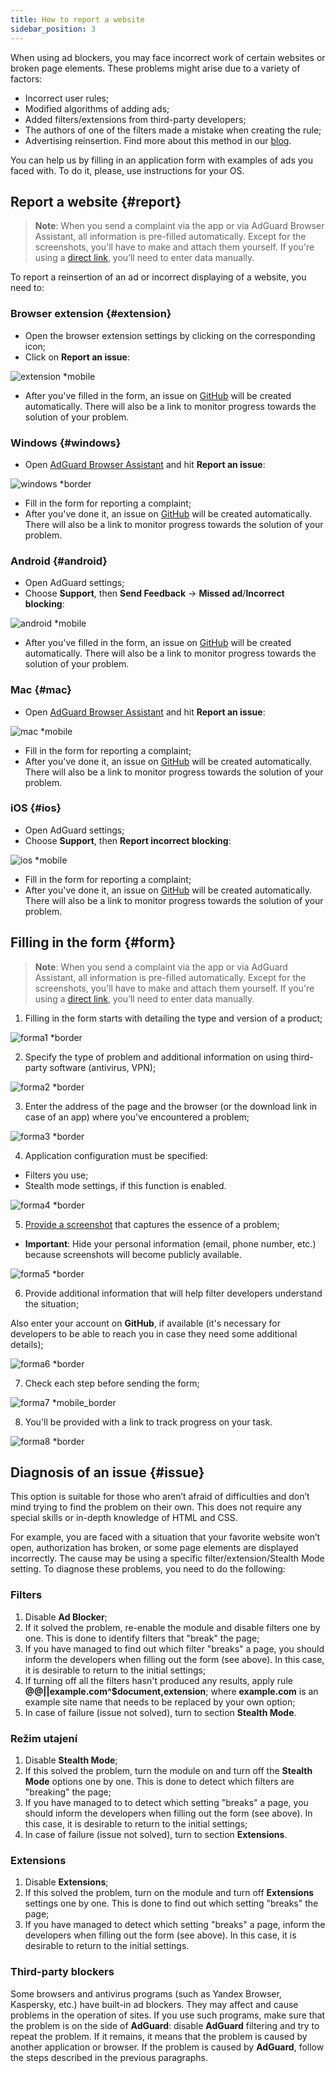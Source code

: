 ```yaml
---
title: How to report a website
sidebar_position: 3
---
```



When using ad blockers, you may face incorrect work of certain websites or broken page elements. These problems might arise due to a variety of factors:

* Incorrect user rules;
* Modified algorithms of adding ads;
* Added filters/extensions from third-party developers;
* The authors of one of the filters made a mistake when creating the rule;
* Advertising reinsertion. Find more about this method in our [blog](https://adguard.com/blog/ad-reinsertion.html).

You can help us by filling in an application form with examples of ads you faced with. To do it, please, use instructions for your OS.

## Report a website {#report}

> **Note**: When you send a complaint via the app or via AdGuard Browser Assistant, all information is pre-filled automatically. Except for the screenshots, you'll have to make and attach them yourself. If you're using a [direct link](https://reports.adguard.com/new_issue.html), you’ll need to enter data manually.

To report a reinsertion of an ad or incorrect displaying of a website, you need to:

### Browser extension {#extension}

* Open the browser extension settings by clicking on the corresponding icon;
* Click on **Report an issue**:

![extension *mobile](https://cdn.adtidy.org/content/Kb/ad_blocker/guides/extension_issue.png)

* After you've filled in the form, an issue on [GitHub](https://github.com/AdguardTeam/AdguardFilters/issues) will be created automatically. There will also be a link to monitor progress towards the solution of your problem.

### Windows {#windows}

* Open [AdGuard Browser Assistant](/adguard-for-windows/browser-assistant) and hit **Report an issue**:

![windows *border](https://cdn.adtidy.org/content/Kb/ad_blocker/guides/browser-assistant.png)

* Fill in the form for reporting a complaint;
* After you've done it, an issue on [GitHub](https://github.com/AdguardTeam/AdguardFilters/issues) will be created automatically. There will also be a link to monitor progress towards the solution of your problem.

### Android {#android}

* Open AdGuard settings;
* Сhoose **Support**, then **Send Feedback** → **Missed ad**/**Incorrect blocking**:

![android *mobile](https://cdn.adtidy.org/content/Kb/ad_blocker/guides/android.png)

* After you've filled in the form, an issue on [GitHub](https://github.com/AdguardTeam/AdguardFilters/issues) will be created automatically. There will also be a link to monitor progress towards the solution of your problem.

### Mac {#mac}

* Open [AdGuard Browser Assistant](/adguard-for-mac/browser-assistant) and hit **Report an issue**:

![mac *mobile](https://cdn.adtidy.org/content/kb/ad_blocker/guides/browser-assistant-mac.png)

* Fill in the form for reporting a complaint;
* After you've done it, an issue on [GitHub](https://github.com/AdguardTeam/AdguardFilters/issues) will be created automatically. There will also be a link to monitor progress towards the solution of your problem.

### iOS {#ios}

* Open AdGuard settings;
* Choose **Support**, then **Report incorrect blocking**:

![ios *mobile](https://cdn.adtidy.org/content/Kb/ad_blocker/guides/ios_issue.png)

* Fill in the form for reporting a complaint;
* After you've done it, an issue on [GitHub](https://github.com/AdguardTeam/AdguardFilters/issues) will be created automatically. There will also be a link to monitor progress towards the solution of your problem.

## Filling in the form {#form}

> **Note**: When you send a complaint via the app or via AdGuard Assistant, all information is pre-filled automatically. Except for the screenshots, you'll have to make and attach them yourself. If you're using a [direct link](https://reports.adguard.com/en/new_issue.html), you’ll need to enter data manually.

1. Filling in the form starts with detailing the type and version of a product;

![forma1 *border](https://cdn.adtidy.org/content/Kb/ad_blocker/guides/forma1en.png)

2. Specify the type of problem and additional information on using third-party software (antivirus, VPN);

![forma2 *border](https://cdn.adtidy.org/content/Kb/ad_blocker/guides/forma2en.png)

3. Enter the address of the page and the browser (or the download link in case of an app) where you've encountered a problem;

![forma3 *border](https://cdn.adtidy.org/content/Kb/ad_blocker/guides/forma3en.png)

4. Application configuration must be specified:
* Filters you use;
* Stealth mode settings, if this function is enabled.

![forma4 *border](https://cdn.adtidy.org/content/kb/ad_blocker/guides/forma4en.png)

5. [Provide a screenshot](../take-screenshot) that captures the essence of a problem;

* **Important**: Hide your personal information (email, phone number, etc.) because screenshots will become publicly available.

![forma5 *border](https://cdn.adtidy.org/content/Kb/ad_blocker/guides/forma5en.png)

6. Provide additional information that will help filter developers understand the situation;

Also enter your account on **GitHub**, if available (it's necessary for developers to be able to reach you in case they need some additional details);

![forma6 *border](https://cdn.adtidy.org/content/Kb/ad_blocker/guides/forma6en.png)

7. Check each step before sending the form;

![forma7 *mobile_border](https://cdn.adtidy.org/content/Kb/ad_blocker/guides/forma7en.png)

8. You'll be provided with a link to track progress on your task.

![forma8 *border](https://cdn.adtidy.org/content/Kb/ad_blocker/guides/forma8en.png)

## Diagnosis of an issue {#issue}

This option is suitable for those who aren’t afraid of difficulties and don’t mind trying to find the problem on their own. This does not require any special skills or in-depth knowledge of HTML and CSS.

For example, you are faced with a situation that your favorite website won’t open, authorization has broken, or some page elements are displayed incorrectly. The cause may be using a specific filter/extension/Stealth Mode setting. To diagnose these problems, you need to do the following:

### **Filters**

1. Disable **Ad Blocker**;
2. If it solved the problem, re-enable the module and disable filters one by one. This is done to identify filters that "break" the page;
3. If you have managed to find out which filter "breaks" a page, you should inform the developers when filling out the form (see above). In this case, it is desirable to return to the initial settings;
4. If turning off all the filters hasn't produced any results, apply rule **@@||example.com^$document,extension**; where **example.com** is an example site name that needs to be replaced by your own option;
5. In case of failure (issue not solved), turn to section **Stealth Mode**.

### **Režim utajení**

1. Disable **Stealth Mode**;
2. If this solved the problem, turn the module on and turn off the **Stealth Mode** options one by one. This is done to detect which filters are "breaking" the page;
3. If you have managed to to detect which setting "breaks" a page, you should inform the developers when filling out the form (see above). In this case, it is desirable to return to the initial settings;
4. In case of failure (issue not solved), turn to section **Extensions**.

### **Extensions**

1. Disable **Extensions**;
2. If this solved the problem, turn on the module and turn off **Extensions** settings one by one. This is done to find out which setting "breaks" the page;
3. If you have managed to detect which setting "breaks" a page, inform the developers when filling out the form (see above). In this case, it is desirable to return to the initial settings.

### **Third-party blockers**
Some browsers and antivirus programs (such as Yandex Browser, Kaspersky, etc.) have built-in ad blockers. They may affect and cause problems in the operation of sites. If you use such programs, make sure that the problem is on the side of **AdGuard**: disable **AdGuard** filtering and try to repeat the problem. If it remains, it means that the problem is caused by another application or browser. If the problem is caused by **AdGuard**, follow the steps described in the previous paragraphs.
